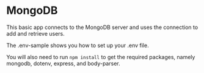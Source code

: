 # MongoDB

This basic app connects to the MongoDB server and uses the connection to add and retrieve users. 

The .env-sample shows you how to set up your .env file. 

You will also need to run `npm install` to get the required packages, namely mongodb, dotenv, express, and body-parser.

